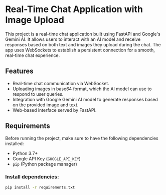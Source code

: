 # Real-Time Chat Application with Image Upload

This project is a real-time chat application built using FastAPI and Google's Gemini AI. It allows users to interact with an AI model and receive responses based on both text and images they upload during the chat. The app uses WebSockets to establish a persistent connection for a smooth, real-time chat experience.

## Features
- Real-time chat communication via WebSocket.
- Uploading images in base64 format, which the AI model can use to respond to user queries.
- Integration with Google Gemini AI model to generate responses based on the provided image and text.
- Web-based interface served by FastAPI.

## Requirements

Before running the project, make sure to have the following dependencies installed:

- Python 3.7+
- Google API Key (`GOOGLE_API_KEY`)
- `pip` (Python package manager)

### Install dependencies:
```bash
pip install -r requirements.txt